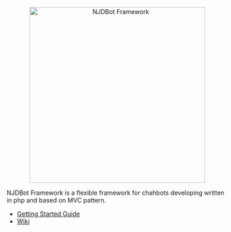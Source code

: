 <p align="center">
    <a href="http://njdstudio.com/framework" target="_blank">
        <img src="http://njdstudio.com/img/bot-framework-logo.png" width="400" alt="NJDBot Framework" />
    </a>
</p>

NJDBot Framework is a flexible framework for chahbots developing written in php and based on MVC pattern.

- [Getting Started Guide](http://njdstudio.com/framework/getting-started)
- [Wiki](http://njdstudio.com/framework/wiki)
